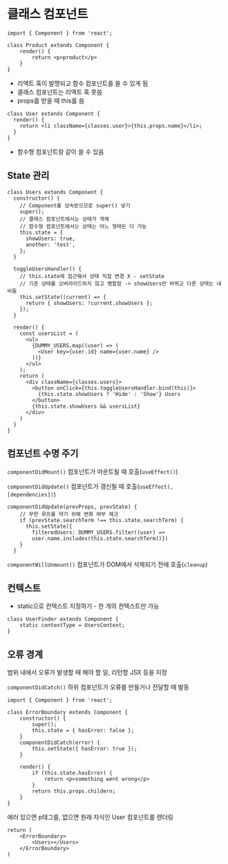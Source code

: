# 클래스 컴포넌트

```react
import { Component } from 'react';

class Product extends Component {
    render() {
        return <p>product</p>
    }
}
```

- 리액트 훅이 발명되고 함수 컴포넌트를 쓸 수 있게 됨
- 클래스 컴포넌트는 리액트 훅 못씀
- props를 받을 때 this를 씀

```react
class User extends Component {
  render() {
    return <li className={classes.user}>{this.props.name}</li>;
  }
}
```

- 함수형 컴포넌트랑 같이 쓸 수 있음

## State 관리

```react
class Users extends Component {
  constructor() {
    // Component를 상속받으므로 super() 넣기
    super();
    // 클래스 컴포넌트에서는 상태가 객체
    // 함수형 컴포넌트에서는 상태는 어느 형태든 다 가능
    this.state = {
      showUsers: true,
      another: 'test',
    };
  }

  toggleUsersHandler() {
    // this.state에 접근해서 상태 직접 변경 X - setState
    // 기존 상태를 오버라이드하지 않고 병합함 -> showUsers만 바뀌고 다른 상태는 내비둠
    this.setState((current) => {
      return { showUsers: !current.showUsers };
    });
  }

  render() {
    const usersList = (
      <ul>
        {DUMMY_USERS.map((user) => (
          <User key={user.id} name={user.name} />
        ))}
      </ul>
    );
    return (
      <div className={classes.users}>
        <button onClick={this.toggleUsersHandler.bind(this)}>
          {this.state.showUsers ? 'Hide' : 'Show'} Users
        </button>
        {this.state.showUsers && usersList}
      </div>
    )
  }
}
```

## 컴포넌트 수명 주기

`componentDidMount()` 컴포넌트가 마운트될 때 호출(`useEffect()`)

`componentDidUpdate()` 컴포넌트가 갱신될 때 호출(`useEffect(, [dependencies])`)

```react
componentDidUpdate(prevProps, prevState) {
    // 무한 루프를 막기 위해 변화 여부 체크
    if (prevState.searchTerm !== this.state.searchTerm) {
      this.setState({
        filteredUsers: DUMMY_USERS.filter((user) => 
        user.name.includes(this.state.searchTerm))})
    }
  }
```

`componentWillUnmount()` 컴포넌트가 DOM에서 삭제되기 전에 호출(`cleanup`)

## 컨텍스트

- static으로 컨텍스트 지정하기 - 한 개의 컨텍스트만 가능  

```react
class UserFinder extends Component {
    static contextType = UsersContext;
}
```

## 오류 경계

범위 내에서 오류가 발생할 때 해야 할 일, 리턴할 JSX 등을 지정 

`componentDidCatch()` 하위 컴포넌트가 오류를 만들거나 전달할 때 발동  

```react
import { Component } from 'react';

class ErrorBoundary extends Component {
    constructor() {
        super();
        this.state = { hasError: false };
    }
    componentDidCatch(error) {
        this.setState({ hasError: true });
    }
    
    render() {
        if (this.state.hasError) {
            return <p>something went wrong</p>
        }
        return this.props.childern;
    }
}
```

에러 있으면 p태그를, 없으면 원래 자식인 User 컴포넌트를 렌더링

```react
return (
	<ErrorBoundary>
        <Users></Users>
    </ErrorBoundary>
)
```



